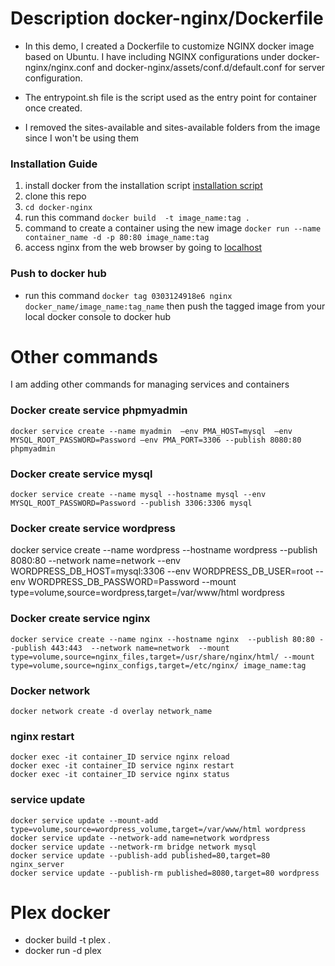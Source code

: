 # Description  docker-nginx/Dockerfile

* In this demo, I created a Dockerfile to customize NGINX docker image based on Ubuntu. I have  including NGINX configurations under docker-nginx/nginx.conf and  docker-nginx/assets/conf.d/default.conf for server configuration. 

* The entrypoint.sh file is the script used as the entry point for container once created.  

* I removed the sites-available and sites-available folders from the image since I won't be using them

### Installation Guide 
1. install docker from the installation script [installation script](https://get.docker.com/) 
2. clone this repo 
3. ```cd docker-nginx ```
4. run this command ```docker build  -t image_name:tag .```
5. command to create a container using the new image ```docker run --name container_name -d -p 80:80 image_name:tag```
6. access nginx from the web browser by going to [localhost](http://localhost/)


### Push to docker hub 
* run this command ```docker tag 0303124918e6 nginx docker_name/image_name:tag_name``` then push the tagged image from your local docker console to docker hub

# Other commands
I am adding other commands for managing services and containers 

### Docker create service phpmyadmin
```
docker service create --name myadmin  —env PMA_HOST=mysql  —env MYSQL_ROOT_PASSWORD=Password —env PMA_PORT=3306 --publish 8080:80  phpmyadmin
```

### Docker create service mysql
```
docker service create --name mysql --hostname mysql --env MYSQL_ROOT_PASSWORD=Password --publish 3306:3306 mysql
```
### Docker create service wordpress
docker service create --name wordpress --hostname wordpress --publish 8080:80 --network name=network --env WORDPRESS_DB_HOST=mysql:3306 --env WORDPRESS_DB_USER=root --env WORDPRESS_DB_PASSWORD=Password --mount type=volume,source=wordpress,target=/var/www/html wordpress

### Docker create service nginx
```
docker service create --name nginx --hostname nginx  --publish 80:80 --publish 443:443  --network name=network  --mount type=volume,source=nginx_files,target=/usr/share/nginx/html/ --mount type=volume,source=nginx_configs,target=/etc/nginx/ image_name:tag 
```
### Docker network 
```
docker network create -d overlay network_name
```
### nginx restart 
```
docker exec -it container_ID service nginx reload
docker exec -it container_ID service nginx restart
docker exec -it container_ID service nginx status
```
### service update 
```
docker service update --mount-add type=volume,source=wordpress_volume,target=/var/www/html wordpress
docker service update --network-add name=network wordpress
docker service update --network-rm bridge network mysql
docker service update --publish-add published=80,target=80 nginx_server
docker service update --publish-rm published=8080,target=80 wordpress
```


# Plex docker 
- docker build -t plex .
- docker run -d plex  